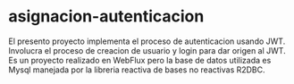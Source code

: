# asignacion-autenticacion
El presento proyecto implementa el proceso de autenticacion usando JWT. Involucra el proceso de creacion de usuario y login para dar origen al JWT. Es un proyecto realizado en WebFlux pero la base de datos utilizada es Mysql manejada por la libreria reactiva de bases no reactivas R2DBC.
